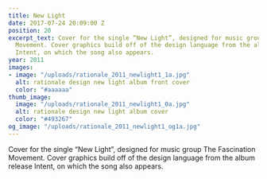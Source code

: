 ```yaml
---
title: New Light
date: 2017-07-24 20:09:00 Z
position: 20
excerpt_text: Cover for the single “New Light”, designed for music group The Fascination
  Movement. Cover graphics build off of the design language from the album release
  Intent, on which the song also appears.
year: 2011
images:
- image: "/uploads/rationale_2011_newlight1_1a.jpg"
  alt: rationale design new light album front cover
  color: "#aaaaaa"
thumb_image:
  image: "/uploads/rationale_2011_newlight1_0a.jpg"
  alt: rationale design new light album cover
  color: "#493267"
og_image: "/uploads/rationale_2011_newlight1_og1a.jpg"
---
```


Cover for the single “New Light”, designed for music group The Fascination Movement. Cover graphics build off of the design language from the album release Intent, on which the song also appears.